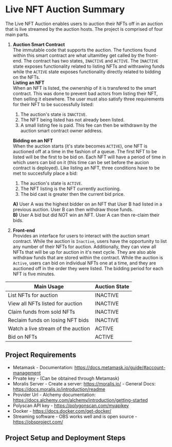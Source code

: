 # Live NFT Auction Summary

The Live NFT Auction enables users to auction their NFTs off in an auction that is live streamed by the auction hosts. The project is comprised of four main parts.

1. **Auction Smart Contract** <br>
   The immutable code that supports the auction. The functions found within this smart contract are what ultamitley get called by the front-end. The contract has two states, `INACTIVE` and `ACTIVE`. The `INACTIVE` state exposes functionality related to listing NFTs and withrawing funds while the `ACTIVE` state exposes functionality directly related to bidding on the NFTs. <br>
   **Listing an NFT** <br>
   When an NFT is listed, the ownership of it is transfered to the smart contract. This was done to prevent bad actors from listing their NFT, then selling it elsewhere. The user must also satisfy three requirements for their NFT to be successfully listed: <br>

   1. The auction's state is `INACTIVE`. <br>
   2. The NFT being listed has not already been listed. <br>
   3. A small listing fee is paid. This fee can then be withdrawn by the auction smart contract owner address. <br>

   **Bidding on an NFT** <br>
   When the auction starts (it's state becomes `ACTIVE`), one NFT is auctioned off at a time in the fashion of a queue. The first NFT to be listed will be the first to be bid on. Each NFT will have a period of time in which users can bid on it (this time can be set before the aucion contract is deployed). Like listing an NFT, three conditions have to be met to succesfully place a bid: <br>

   1. The auction's state is `ACTIVE`.
   2. The NFT listing is the NFT currently auctioning.
   3. The bid cast is greater then the current bid price.

   **A)** User A was the highest bidder on an NFT that User B had listed in a previous auction. User B can then withdraw those funds. <br>
   **B)** User A bid but did NOT win an NFT. User A can then re-claim their bids. <br>

2. **Front-end** <br>
   Provides an interface for users to interact with the auction smart contract. While the auction is `Inactive`, users have the opportunity to list any number of their NFTs for auction. Additionally, they can view all NFTs that will be up for auction in it's next cycle. They are also able withdraw funds that are stored within the contract. While the auction is `Active`, users can bid on individual NFTs one at a time, and they are auctioned off in the order they were listed. The bidding period for each NFT is five minutes.

| Main Usage                         | Auction State |
| ---------------------------------- | ------------- |
| List NFTs for auction              | INACTIVE      |
| View all NFTs listed for auction   | INACTIVE      |
| Claim funds from sold NFTs         | INACTIVE      |
| Reclaim funds on losing NFT bids   | INACTIVE      |
| Watch a live stream of the auction | ACTIVE        |
| Bid on NFTs                        | ACTIVE        |

## Project Requirements

- Metamask - Documentation: https://docs.metamask.io/guide/#account-management
- Prvate key - (Can be obtained through Metamask)
- Moralis Server - Create a server: https://moralis.io/ - General Docs: https://docs.moralis.io/introduction/readme
- Provider Url - Alchemy documentation: https://docs.alchemy.com/alchemy/introduction/getting-started
- Polyscan API key - https://polygonscan.com/myapikey
- Docker - https://docs.docker.com/get-docker/
- Streaming software - OBS works well and is open source - https://obsproject.com/

## Project Setup and Deployment Steps
